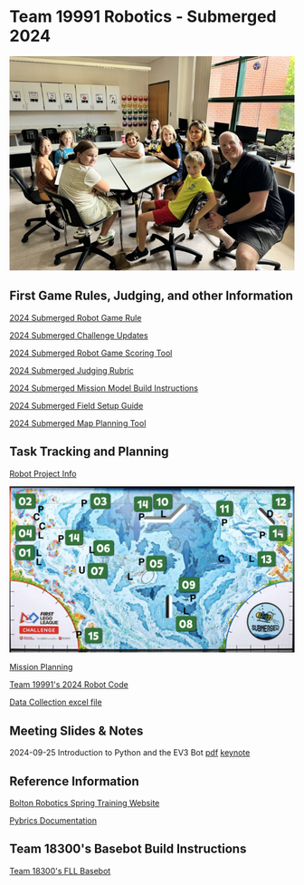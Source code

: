 # Team 19991 Robotics - Submerged 2024
<center>
<img src="fll-19991.png" width="800">
</center>

## First Game Rules, Judging, and other Information
[2024 Submerged Robot Game Rule](https://firstinspires.blob.core.windows.net/fll/challenge/2024-25/fll-challenge-submerged-rgr-eng.pdf)

[2024 Submerged Challenge Updates](https://firstinspires.blob.core.windows.net/fll/challenge/2024-25/fll-challenge-updates-and-clarifications.pdf)

[2024 Submerged Robot Game Scoring Tool](https://eventhub.firstinspires.org/scoresheet)

[2024 Submerged Judging Rubric](https://firstinspires.blob.core.windows.net/fll/challenge/2024-25/fll-challenge-submerged-rubrics-color.pdf)

[2024 Submerged Mission Model Build Instructions](https://www.firstlegoleague.org/season?__hstc=212927755.dbef977658b50c7f632f87d695f2bbe3.1722951784801.1723652535897.1724766434780.5&__hssc=212927755.1.1724766434780&__hsfp=3531153208)

[2024 Submerged Field Setup Guide](https://docs.google.com/presentation/d/1tI0MJXJH19z141av1CC6lwUby5iERwdhnWmgEx6pxns/edit?pli=1#slide=id.g2f5cf425f3e_0_455)

[2024 Submerged Map Planning Tool](https://flltools.flltutorials.com/drawplan)

## Task Tracking and Planning
[Robot Project Info](https://docs.google.com/document/d/1ubIg5bTiTGuGmL1Dgg-yhrOHEVOF6r5qDaiEzJN3C5M/)

<img src="strategy-v1.png" width="800">

[Mission Planning](https://docs.google.com/spreadsheets/d/13WemKwUhrlFnUh6gTCBOrBsw_2ghDaJ3/edit?invite=CIKViuQL&exids=71471469%2C71471463&gid=1650685608#gid=1650685608)


[Team 19991's 2024 Robot Code](https://github.com/jth214/fll-19991-fall-2024)

[Data Collection excel file]()

## Meeting Slides & Notes
2024-09-25 Introduction to Python and the EV3 Bot [pdf](https://github.com/fll-19991/fll-19991.github.io/blob/main/Intro%20to%20Python.pdf) [keynote](https://github.com/fll-19991/fll-19991.github.io/blob/main/Intro%20to%20Python.key)

## Reference Information
[Bolton Robotics Spring Training Website](https://fssfll.github.io/fssfll/)

[Pybrics Documentation](https://pybricks.com/ev3-micropython/index.html)

## Team 18300's Basebot Build Instructions
<a class="buildin3d-instructions" href="https://platform.buildin3d.com/instructions/987-team-18300-s-fll-basebot" width="710" height="590">Team 18300's FLL Basebot</a><script async src="https://platform.buildin3d.com/embed_widget.js"></script>
